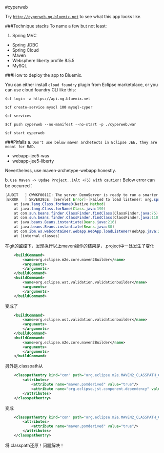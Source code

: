 #cyperweb

Try [`http://cyperweb.ng.bluemix.net`](http://cyperweb.ng.bluemix.net) to see what this app looks like.

###Technique stacks
To name a few but not least:

1. Spring MVC
* Spring JDBC
* Spring Cloud
* Maven
* Websphere liberty profile 8.5.5
* MySQL


###How to deploy the app to Bluemix.

You can either install `cloud foundry` plugin from 
Eclipse marketplace, or you can use cloud foundry CLI like this:
```shell
$cf login -a https://api.ng.bluemix.net

$cf create-service mysql 100 mysql-cyper

$cf services

$cf push cyperweb --no-manifest --no-start -p ./cyperweb.war

$cf start cyperweb

```
###Pitfalls
a. `Don't use below maven archetects in Eclipse JEE, they are meant for RAD.`

* webapp-jee5-was
* webapp-jee5-liberty

Nevertheless, use maven-archetype-webapp honestly.


b. `Use Maven -> Updae Project..(Alt +F5) with caution!` Below error can be occurred：
```java
[AUDIT   ] CWWKF0011I: The server DemoServer is ready to run a smarter planet.
[ERROR   ] SRVE0293E: [Servlet Error]-[Failed to load listener: org.springframework.web.context.ContextLoaderListener]: java.lang.ClassNotFoundException: org/springframework/web/context/ContextLoaderListener
    at java.lang.Class.forName0(Native Method)
	at java.lang.Class.forName(Class.java:190)
	at com.sun.beans.finder.ClassFinder.findClass(ClassFinder.java:75)
	at com.sun.beans.finder.ClassFinder.findClass(ClassFinder.java:110)
	at java.beans.Beans.instantiate(Beans.java:216)
	at java.beans.Beans.instantiate(Beans.java:80)
	at com.ibm.ws.webcontainer.webapp.WebApp.loadListener(WebApp.java:2184)
	at [internal classes]
```
在git的监控下，发现执行以上maven操作的结果是，.project中一处发生了变化
```xml
	<buildCommand>
		<name>org.eclipse.m2e.core.maven2Builder</name>
		<arguments>
		</arguments>
	</buildCommand>
	<buildCommand>
		<name>org.eclipse.wst.validation.validationbuilder</name>
		<arguments>
		</arguments>
	</buildCommand>
```
变成了
```xml
	<buildCommand>
		<name>org.eclipse.wst.validation.validationbuilder</name>
		<arguments>
		</arguments>
	</buildCommand>
	<buildCommand>
		<name>org.eclipse.m2e.core.maven2Builder</name>
		<arguments>
		</arguments>
	</buildCommand>
```
另外是.classpath从
```xml
    <classpathentry kind="con" path="org.eclipse.m2e.MAVEN2_CLASSPATH_CONTAINER">
		<attributes>
			<attribute name="maven.pomderived" value="true"/>
			<attribute name="org.eclipse.jst.component.dependency" value="/WEB-INF/lib"/>
		</attributes>
	</classpathentry>
```
变成
```xml
    <classpathentry kind="con" path="org.eclipse.m2e.MAVEN2_CLASSPATH_CONTAINER">
		<attributes>
			<attribute name="maven.pomderived" value="true"/>
		</attributes>
	</classpathentry>
```
将.classpath还原！问题解决！

